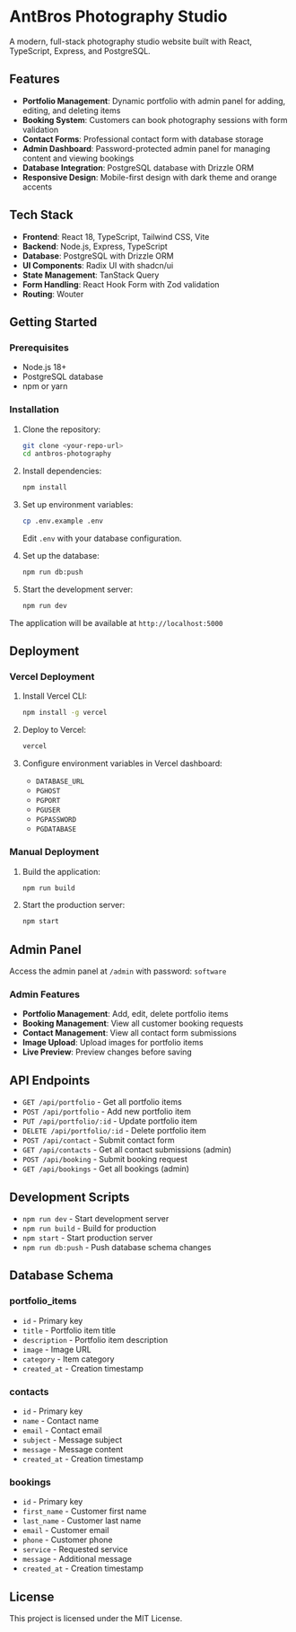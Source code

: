 # AntBros Photography Studio

A modern, full-stack photography studio website built with React, TypeScript, Express, and PostgreSQL.

## Features

- **Portfolio Management**: Dynamic portfolio with admin panel for adding, editing, and deleting items
- **Booking System**: Customers can book photography sessions with form validation
- **Contact Forms**: Professional contact form with database storage
- **Admin Dashboard**: Password-protected admin panel for managing content and viewing bookings
- **Database Integration**: PostgreSQL database with Drizzle ORM
- **Responsive Design**: Mobile-first design with dark theme and orange accents

## Tech Stack

- **Frontend**: React 18, TypeScript, Tailwind CSS, Vite
- **Backend**: Node.js, Express, TypeScript
- **Database**: PostgreSQL with Drizzle ORM
- **UI Components**: Radix UI with shadcn/ui
- **State Management**: TanStack Query
- **Form Handling**: React Hook Form with Zod validation
- **Routing**: Wouter

## Getting Started

### Prerequisites

- Node.js 18+
- PostgreSQL database
- npm or yarn

### Installation

1. Clone the repository:
   ```bash
   git clone <your-repo-url>
   cd antbros-photography
   ```

2. Install dependencies:
   ```bash
   npm install
   ```

3. Set up environment variables:
   ```bash
   cp .env.example .env
   ```
   Edit `.env` with your database configuration.

4. Set up the database:
   ```bash
   npm run db:push
   ```

5. Start the development server:
   ```bash
   npm run dev
   ```

The application will be available at `http://localhost:5000`

## Deployment

### Vercel Deployment

1. Install Vercel CLI:
   ```bash
   npm install -g vercel
   ```

2. Deploy to Vercel:
   ```bash
   vercel
   ```

3. Configure environment variables in Vercel dashboard:
   - `DATABASE_URL`
   - `PGHOST`
   - `PGPORT` 
   - `PGUSER`
   - `PGPASSWORD`
   - `PGDATABASE`

### Manual Deployment

1. Build the application:
   ```bash
   npm run build
   ```

2. Start the production server:
   ```bash
   npm start
   ```

## Admin Panel

Access the admin panel at `/admin` with password: `software`

### Admin Features

- **Portfolio Management**: Add, edit, delete portfolio items
- **Booking Management**: View all customer booking requests
- **Contact Management**: View all contact form submissions
- **Image Upload**: Upload images for portfolio items
- **Live Preview**: Preview changes before saving

## API Endpoints

- `GET /api/portfolio` - Get all portfolio items
- `POST /api/portfolio` - Add new portfolio item
- `PUT /api/portfolio/:id` - Update portfolio item
- `DELETE /api/portfolio/:id` - Delete portfolio item
- `POST /api/contact` - Submit contact form
- `GET /api/contacts` - Get all contact submissions (admin)
- `POST /api/booking` - Submit booking request
- `GET /api/bookings` - Get all bookings (admin)

## Development Scripts

- `npm run dev` - Start development server
- `npm run build` - Build for production
- `npm start` - Start production server  
- `npm run db:push` - Push database schema changes

## Database Schema

### portfolio_items
- `id` - Primary key
- `title` - Portfolio item title
- `description` - Portfolio item description
- `image` - Image URL
- `category` - Item category
- `created_at` - Creation timestamp

### contacts
- `id` - Primary key
- `name` - Contact name
- `email` - Contact email
- `subject` - Message subject
- `message` - Message content
- `created_at` - Creation timestamp

### bookings
- `id` - Primary key
- `first_name` - Customer first name
- `last_name` - Customer last name
- `email` - Customer email
- `phone` - Customer phone
- `service` - Requested service
- `message` - Additional message
- `created_at` - Creation timestamp

## License

This project is licensed under the MIT License.